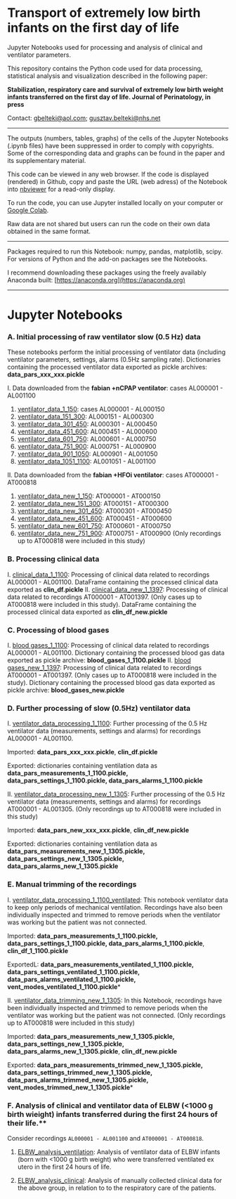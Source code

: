 # Transport of extremely low birth infants on the first day of life

Jupyter Notebooks used for processing and analysis of clinical and ventilator parameters.


This repository contains the Python code used for data processing, statistical analysis and visualization described in the following paper:

**Stabilization, respiratory care and survival of extremely low birth weight infants transferred on the first day of life. Journal of Perinatology, in press**


Contact: gbelteki@aol.com; gusztav.belteki@nhs.net 

____


The outputs (numbers, tables, graphs) of the cells of the Jupyter Notebooks (.ipynb files) have been suppressed in order to comply with copyrights.
Some of the corresponding data and graphs can be found in the paper and its supplementary material.

This code can be viewed in any web browser. If the code is displayed (rendered) in Github, copy and paste the URL (web adress) of the Notebook into [nbviewer](https://nbviewer.jupyter.org) for a read-only display.

To run the code, you can use Jupyter installed locally on your computer or [Google Colab](https://colab.research.google.com).

Raw data are not shared but users can run the code on their own data obtained in the same format.

____

Packages required to run this Notebook: numpy, pandas, matplotlib, scipy. For versions of Python and the add-on packages see the Notebooks. 

I recommend downloading these packages using the freely availably Anaconda built: [https://anaconda.org](https://anaconda.org)

____

# Jupyter Notebooks


### A. Initial processing of raw ventilator slow (0.5 Hz) data

These notebooks perform the initial processing of ventilator data (including ventilator parameters, settings, alarms (0.5Hz sampling rate). Dictionaries containing the processed ventilator data exported as pickle archives: **data_pars_xxx_xxx.pickle** 

I. Data downloaded from the **fabian +nCPAP ventilator**: cases AL000001 - AL001100
1. [ventilator_data_1_150](ventilator_data_1_150.ipynb): cases AL000001 - AL000150
2. [ventilator_data_151_300](ventilator_data_151_300.ipynb): AL000151 - AL000300
3. [ventilator_data_301_450](ventilator_data_301_450.ipynb): AL000301 - AL000450
4. [ventilator_data_451_600](ventilator_data_451_600.ipynb): AL000451 - AL000600
5. [ventilator_data_601_750](ventilator_data_601_750.ipynb): AL000601 - AL000750
6. [ventilator_data_751_900](ventilator_data_751_900.ipynb): AL000751 - AL000900
7. [ventilator_data_901_1050](ventilator_data_901_1050.ipynb): AL000901 - AL001050
8. [ventilator_data_1051_1100](ventilator_data_1051_1100.ipynb): AL001051 - AL001100

II. Data downloaded from the **fabian +HFOi ventilator**: cases AT000001 - AT000818
1. [ventilator_data_new_1_150](ventilator_data_new_1_150.ipynb): AT000001 - AT000150
2. [ventilator_data_new_151_300](ventilator_data_new_151_300.ipynb): AT000151 - AT000300
3. [ventilator_data_new_301_450](ventilator_data_new_301_450.ipynb): AT000301 - AT000450
4. [ventilator_data_new_451_600](ventilator_data_new_451_600.ipynb): AT000451 - AT000600
5. [ventilator_data_new_601_750](ventilator_data_new_601_750.ipynb): AT000601 - AT000750
6. [ventilator_data_new_751_900](ventilator_data_new_751_900.ipynb): AT000751 - AT000900 (Only recordings up to AT000818 were included in this study)


### B. Processing clinical data

I. [clinical_data_1_1100](clinical_data_1_1100.ipynb): Processing of clinical data related to recordings AL000001 - AL001100. DataFrame containing the processed clinical data exported as **clin_df.pickle** 
II. [clinical_data_new_1_1397](clinical_data_new_1_1397.ipynb): Processing of clinical data related to recordings AT000001 - AT001397. (Only cases up to AT000818 were included in this study). DataFrame containing the processed clinical data exported as **clin_df_new.pickle** 


### C. Processing of blood gases

I. [blood gases_1_1100](blood_gases_1_1100.ipynb): Processing of clinical data related to recordings AL000001 - AL001100. Dictionary containing the processed blood gas data exported as pickle archive: **blood_gases_1_1100.pickle**
II. [blood gases_new_1_1397](blood_gases_new_1_1397.ipynb): Processing of clinical data related to recordings AT000001 - AT001397. (Only cases up to AT000818 were included in the study). Dictionary containing the processed blood gas data exported as pickle archive: **blood_gases_new.pickle**


### D. Further processing of slow (0.5Hz) ventilator data

I. [ventilator_data_processing_1_1100](ventilator_data_processing_1_1100.ipynb): Further processing of the 0.5 Hz ventilator data (measurements, settings and alarms) for recordings AL000001 - AL001100.

Imported: **data_pars_xxx_xxx.pickle**, **clin_df.pickle**

Exported: dictionaries containing ventilation data as **data_pars_measurements_1_1100.pickle,  data_pars_settings_1_1100.pickle, data_pars_alarms_1_1100.pickle**

II. [ventilator_data_processing_new_1_1305](ventilator_data_processing_new_1_1305.ipynb):  Further processing of the 0.5 Hz ventilator data (measurements, settings and alarms) for recordings AT000001 - AL001305. (Only recordings up to AT000818 were included in this study) 

Imported: **data_pars_new_xxx_xxx.pickle**, **clin_df_new.pickle**

Exported: dictionaries containing ventilation data as **data_pars_measurements_new_1_1305.pickle,  data_pars_settings_new_1_1305.pickle, data_pars_alarms_new_1_1305.pickle**
  
 
### E. Manual trimming of the recordings

I. [ventilator_data_processing_1_1100_ventilated](ventilator_data_processing_1_1100_ventilated.ipynb): This notebook ventilator data to keep only periods of mechanical ventilation. Recordings have also been individually inspected and trimmed to remove periods when the ventilator was working but the patient was not connected.

Imported: **data_pars_measurements_1_1100.pickle,  data_pars_settings_1_1100.pickle, data_pars_alarms_1_1100.pickle**, **clin_df_1_1100.pickle**

ExportedL: **data_pars_measurements_ventilated_1_1100.pickle, data_pars_settings_ventilated_1_1100.pickle, data_pars_alarms_ventilated_1_1100.pickle, vent_modes_ventilated_1_1100.pickle***


II. [ventilator_data_trimming_new_1_1305](ventilator_data_trimming_new_1_1305.ipynb): In this Notebook, recordings have been individually inspected and trimmed to remove periods when the ventilator was working but the patient was not connected. (Only recordings up to AT000818 were included in this study) 

Imported: **data_pars_measurements_new_1_1305.pickle,  data_pars_settings_new_1_1305.pickle, data_pars_alarms_new_1_1305.pickle**, **clin_df_new.pickle**

Exported: **data_pars_measurements_trimmed_new_1_1305.pickle,  data_pars_settings_trimmed_new_1_1305.pickle, data_pars_alarms_trimmed_new_1_1305.pickle, 
vent_modes_trimmed_new_1_1305.pickle***


### F. Analysis of clinical and ventilator data of ELBW (<1000 g birth wieight) infants transferred during the first 24 hours of their life.**

Consider recordings `AL000001 - AL001100` and `AT000001 - AT000818`.

1. [ELBW_analysis_ventilation](ELBW_analysis_ventilation.ipynb): Analysis of ventilator data of ELBW infants (born with <1000 g birth weight) who were transferred ventilated ex utero in the first 24 hours of life.

2. [ELBW_analysis_clinical](ELBW_analysis_clinical.ipynb): Analysis of manually collected clinical data for the above group, in relation to to the respiratory care of the patients.
